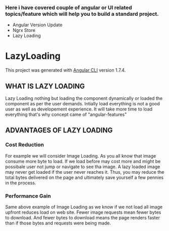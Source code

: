 ### Here i have covered couple of angular or UI related topics/feature which will help you to build a standard project.
 * Angular Version Update
 * Ngrx Store
 * Lazy Loading

# LazyLoading

This project was generated with [Angular CLI](https://github.com/angular/angular-cli) version 1.7.4.

## WHAT IS LAZY LOADING

Lazy Loading nothing but loading the component dynamically or loaded the component as per the user demands.
Intially load everything is not a good user as well as developement experience. It will take more time to load
everything that's why concept came of "angular-features"

## ADVANTAGES OF LAZY LOADING

### Cost Reduction
For example we will consider Image Loading. As you all know that image consume more byte to load. If we load before
may cost more and might be possibale user not jump or navigate to see tha image. A lazy loaded image may never get loaded if the user never reaches it. Thus, you may reduce the total bytes delivered on the page and ultimately save yourself a few pennies in the process.

### Performance Gain
Same above example of Image Loading as we know if we not load all image upfront reduces load on web site. Fewer image requests mean fewer bytes to download. And fewer bytes to download means the page renders faster than if those bytes and requests were being made.
